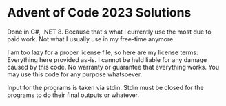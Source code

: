 # Advent of Code 2023 Solutions

Done in C#, .NET 8. Because that's what I currently use the most due to paid work. Not what I usually use in my free-time anymore.

I am too lazy for a proper license file, so here are my license terms: Everything here provided as-is. I cannot be held liable for any damage caused by this code. No warranty or guarantee that everything works. You may use this code for any purpose whatsoever.

Input for the programs is taken via stdin. Stdin must be closed for the programs to do their final outputs or whatever.
